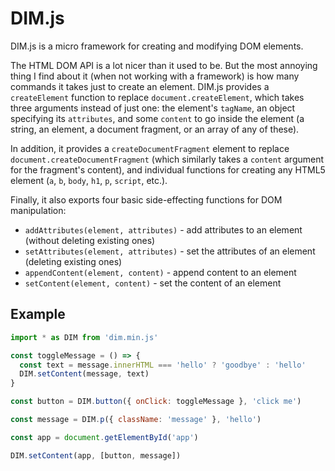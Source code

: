 # DIM.js

DIM.js is a micro framework for creating and modifying DOM elements.

The HTML DOM API is a lot nicer than it used to be. But the most annoying thing I find about it (when not working with a framework) is how many commands it takes just to create an element. DIM.js provides a `createElement` function to replace `document.createElement`, which takes three arguments instead of just one: the element's `tagName`, an object specifying its `attributes`, and some `content` to go inside the element (a string, an element, a document fragment, or an array of any of these).

In addition, it provides a `createDocumentFragment` element to replace `document.createDocumentFragment` (which similarly takes a `content` argument for the fragment's content), and individual functions for creating any HTML5 element (`a`, `b`, `body`, `h1`, `p`, `script`, etc.).

Finally, it also exports four basic side-effecting functions for DOM manipulation:

- `addAttributes(element, attributes)` - add attributes to an element (without deleting existing ones)
- `setAttributes(element, attributes)` - set the attributes of an element (deleting existing ones)
- `appendContent(element, content)` - append content to an element
- `setContent(element, content)` - set the content of an element

## Example

```javascript
import * as DIM from 'dim.min.js'

const toggleMessage = () => {
  const text = message.innerHTML === 'hello' ? 'goodbye' : 'hello'
  DIM.setContent(message, text)
}

const button = DIM.button({ onClick: toggleMessage }, 'click me')

const message = DIM.p({ className: 'message' }, 'hello')

const app = document.getElementById('app')

DIM.setContent(app, [button, message])
```
